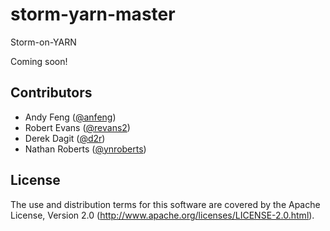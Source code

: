 storm-yarn-master
=================

Storm-on-YARN 

Coming soon!

## Contributors

* Andy Feng ([@anfeng](https://github.com/anfeng))
* Robert Evans ([@revans2](https://github.com/revans2))
* Derek Dagit ([@d2r](https://github.com/d2r))
* Nathan Roberts ([@ynroberts](https://github.com/ynroberts))


## License

The use and distribution terms for this software are covered by the
Apache License, Version 2.0 (http://www.apache.org/licenses/LICENSE-2.0.html).

